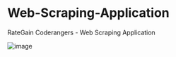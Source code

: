 # Web-Scraping-Application
RateGain Coderangers - Web Scraping Application

![image](https://github.com/nishant7372/Web-Scraping-Application/assets/91368799/55c95c09-463c-48e5-b21e-8d6423718405)
